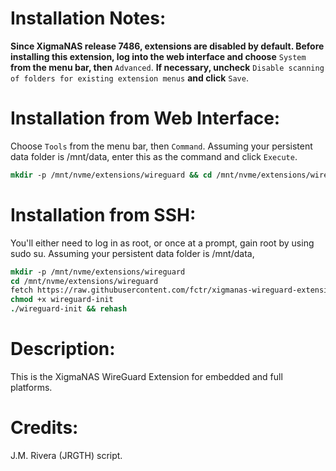 Installation Notes:
===================
**Since XigmaNAS release 7486, extensions are disabled by default. Before installing this extension, log into the web interface and choose** `System` **from the menu bar, then** `Advanced`. **If necessary, uncheck** `Disable scanning of folders for existing extension menus` **and click** `Save`.

Installation from Web Interface:
================================
Choose `Tools` from the menu bar, then `Command`. Assuming your persistent data folder is /mnt/data, enter this as the command and click `Execute`.
```csh
mkdir -p /mnt/nvme/extensions/wireguard && cd /mnt/nvme/extensions/wireguard && fetch https://raw.githubusercontent.com/fctr/xigmanas-wireguard-extension/master/wireguard-init && chmod +x wireguard-init && ./wireguard-init && rehash
```

Installation from SSH:
======================
You'll either need to log in as root, or once at a prompt, gain root by using sudo su. Assuming your persistent data folder is /mnt/data,
```csh
mkdir -p /mnt/nvme/extensions/wireguard
cd /mnt/nvme/extensions/wireguard
fetch https://raw.githubusercontent.com/fctr/xigmanas-wireguard-extension/master/wireguard-init
chmod +x wireguard-init
./wireguard-init && rehash
```
Description:
============
This is the XigmaNAS WireGuard Extension for embedded and full platforms.

Credits:
========
J.M. Rivera (JRGTH) script.
